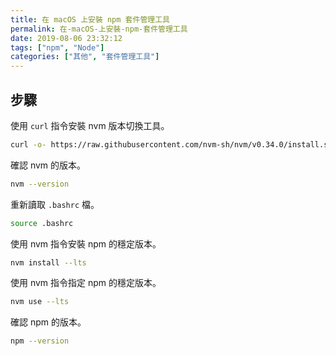 ```yaml
---
title: 在 macOS 上安裝 npm 套件管理工具
permalink: 在-macOS-上安裝-npm-套件管理工具
date: 2019-08-06 23:32:12
tags: ["npm", "Node"]
categories: ["其他", "套件管理工具"]
---
```


## 步驟

使用 `curl` 指令安裝 nvm 版本切換工具。

```BASH
curl -o- https://raw.githubusercontent.com/nvm-sh/nvm/v0.34.0/install.sh | bash
```

確認 nvm 的版本。

```BASH
nvm --version
```

重新讀取 `.bashrc` 檔。

```BASH
source .bashrc
```

使用 nvm 指令安裝 npm 的穩定版本。

```BASH
nvm install --lts
```

使用 nvm 指令指定 npm 的穩定版本。

```BASH
nvm use --lts
```

確認 npm 的版本。

```BASH
npm --version
```
